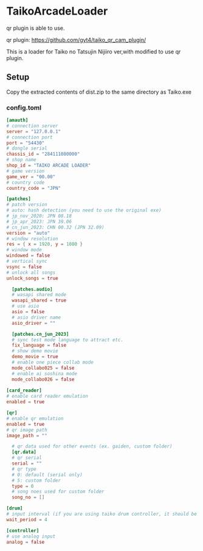 # TaikoArcadeLoader

qr plugin is able to use.

qr plugin: https://github.com/gyt4/taiko_qr_cam_plugin/

This is a loader for Taiko no Tatsujin Nijiiro ver,with modified to use qr plugin.

## Setup

Copy the extracted contents of dist.zip to the same directory as Taiko.exe

### config.toml

```toml
[amauth]
# connection server
server = "127.0.0.1"
# connection port
port = "54430"
# dongle serial
chassis_id = "284111080000"
# shop name
shop_id = "TAIKO ARCADE LOADER"
# game version
game_ver = "00.00"
# country code
country_code = "JPN"

[patches]
# patch version
# auto: hash detection (you need to use the original exe)
# jp_nov_2020: JPN 08.18
# jp_apr_2023: JPN 39.06
# cn_jun_2023: CHN 00.32 (JPN 32.09)
version = "auto"
# window resolution
res = { x = 1920, y = 1080 }
# window mode
windowed = false
# vertical sync
vsync = false
# unlock all songs
unlock_songs = true

  [patches.audio]
  # wasapi shared mode
  wasapi_shared = true
  # use asio
  asio = false
  # asio driver name
  asio_driver = ""

  [patches.cn_jun_2023]
  # sync test mode language to attract etc.
  fix_language = false
  # show demo movie
  demo_movie = true
  # enable one piece collab mode
  mode_collabo025 = false
  # enable ai soshina mode
  mode_collabo026 = false
  
[card_reader]
# enable card reader emulation
enabled = true

[qr]
# enable qr emulation
enabled = true
# qr image path
image_path = ""

  # qr data used for other events (ex. gaiden, custom folder)
  [qr.data]
  # qr serial
  serial = ""
  # qr type
  # 0: default (serial only)
  # 5: custom folder
  type = 0
  # song noes used for custom folder
  song_no = []

[drum]
# input interval (if you are using taiko drum controller, it should be set to 0)
wait_period = 4

[controller]
# use analog input
analog = false
```
